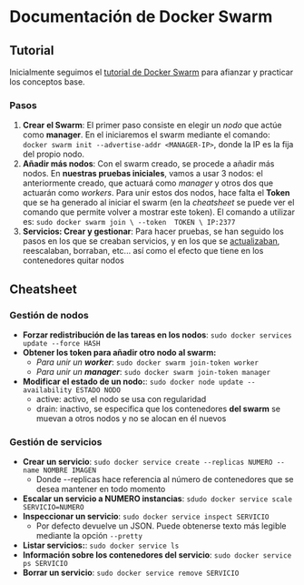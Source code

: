 # Documentación de Docker Swarm

## Tutorial

Inicialmente seguimos el [tutorial de Docker Swarm](https://docs.docker.com/engine/swarm/swarm-tutorial/create-swarm/) para afianzar y practicar los conceptos base.

### Pasos

1. **Crear el Swarm**: El primer paso consiste en elegir un *nodo* que actúe como **manager**. En el iniciaremos el swarm mediante el comando: ```docker swarm init --advertise-addr <MANAGER-IP>```, donde la IP es la fija del propio nodo.
1. **Añadir más nodos**: Con el swarm creado, se procede a añadir más nodos. En **nuestras pruebas iniciales**, vamos a usar 3 nodos: el anteriormente creado, que actuará como *manager* y otros dos que actuarán como *workers*. Para unir estos dos nodos, hace falta el **Token** que se ha generado al iniciar el swarm (en la *cheatsheet* se puede ver el comando que permite volver a mostrar este token). El comando a utilizar es: ```sudo docker swarm join \
  --token  TOKEN \ IP:2377```
1. **Servicios: Crear y gestionar**: Para hacer pruebas, se han seguido los pasos en los que se creaban servicios, y en los que se [actualizaban](https://docs.docker.com/engine/swarm/swarm-tutorial/rolling-update/), reescalaban, borraban, etc... así como el efecto que tiene en los contenedores quitar nodos

## Cheatsheet

### Gestión de nodos

* **Forzar redistribución de las tareas en los nodos**: ```sudo docker services update --force HASH```
* **Obtener los token para añadir otro nodo al swarm:**
  * *Para unir un **worker***: ```sudo docker swarm join-token worker```
  * *Para unir un **manager***: ```sudo docker swarm join-token manager```
* **Modificar el estado de un nodo:**: ```sudo docker node update --availability ESTADO NODO```
  * active: activo, el nodo se usa con regularidad
  * drain: inactivo, se especifica que los contenedores **del swarm** se muevan a otros nodos y no se alocan en él nuevos

### Gestión de servicios

* **Crear un servicio**: ```sudo docker service create --replicas NUMERO --name NOMBRE IMAGEN```
  * Donde --replicas hace referencia al número de contenedores que se desea mantener en todo momento
* **Escalar un servicio a NUMERO instancias**: ```sdudo docker service scale SERVICIO=NUMERO```
* **Inspeccionar un servicio**: ```sudo docker service inspect SERVICIO```
  * Por defecto devuelve un JSON. Puede obtenerse texto más legible mediante la opción ```--pretty```
* **Listar servicios:**: ```sudo docker service ls```
* **Información sobre los contenedores del servicio**: ```sudo docker service ps SERVICIO```
* **Borrar un servicio**: ```sudo docker service remove SERVICIO```